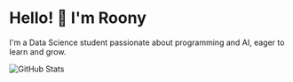 # Hello! 👋 I'm Roony

I'm a Data Science student passionate about programming and AI, eager to learn and grow.

![GitHub Stats](https://github-readme-stats.vercel.app/api?username=Roony-6&show_icons=true&theme=tokyonight)
<!--
**Roony-6/Roony-6** is a ✨ _special_ ✨ repository because its `README.md` (this file) appears on your GitHub profile.

Here are some ideas to get you started:

- 🔭 I’m currently working on ...
- 🌱 I’m currently learning ...
- 👯 I’m looking to collaborate on ...
- 🤔 I’m looking for help with ...
- 💬 Ask me about ...
- 📫 How to reach me: ...
- 😄 Pronouns: ...
- ⚡ Fun fact: ...
-->


